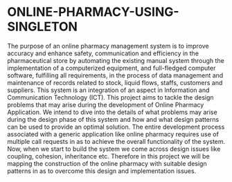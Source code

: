 # ONLINE-PHARMACY-USING-SINGLETON
The purpose of an online pharmacy management system is to improve accuracy 
and enhance safety, communication and efficiency in the pharmaceutical store by 
automating the existing manual system through the implementation of a computerized 
equipment, and full-fledged computer software, fulfilling all requirements, in the 
process of data management and maintenance of records related to stock, liquid flows, 
staffs, customers and suppliers. This system is an integration of an aspect in Information 
and Communication Technology (ICT).
This project aims to tackle the design problems that may arise during the 
development of Online Pharmacy Application. We intend to dive into the details of 
what problems may arise during the design phase of this system and how and what 
design patterns can be used to provide an optimal solution. 
The entire development process associated with a generic application like online 
pharmacy requires use of multiple call requests in as to achieve the overall functionality 
of the system. Now, when we start to build the system we come across design issues 
like coupling, cohesion, inheritance etc. 
Therefore in this project we will be mapping the construction of the online 
pharmacy with suitable design patterns in as to overcome this design and 
implementation issues.
